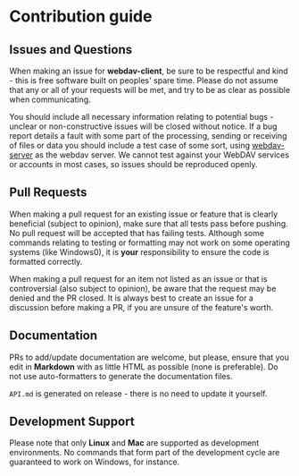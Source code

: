 # Contribution guide

## Issues and Questions
When making an issue for **webdav-client**, be sure to be respectful and kind - this is free software built on peoples' spare time. Please do not assume that any or all of your requests will be met, and try to be as clear as possible when communicating.

You should include all necessary information relating to potential bugs - unclear or non-constructive issues will be closed without notice. If a bug report details a fault with some part of the processing, sending or receiving of files or data you should include a test case of some sort, using [webdav-server](https://www.npmjs.com/package/webdav-server) as the webdav server. We cannot test against your WebDAV services or accounts in most cases, so issues should be reproduced openly.

## Pull Requests
When making a pull request for an existing issue or feature that is clearly beneficial (subject to opinion), make sure that all tests pass before pushing. No pull request will be accepted that has failing tests. Although some commands relating to testing or formatting may not work on some operating systems (like Windows0), it is **your** responsibility to ensure the code is formatted correctly.

When making a pull request for an item not listed as an issue or that is controversial (also subject to opinion), be aware that the request may be denied and the PR closed. It is always best to create an issue for a discussion before making a PR, if you are unsure of the feature's worth.

## Documentation
PRs to add/update documentation are welcome, but please, ensure that you edit in **Markdown** with as little HTML as possible (none is preferable). Do not use auto-formatters to generate the documentation files.

`API.md` is generated on release - there is no need to update it yourself.

## Development Support
Please note that only **Linux** and **Mac** are supported as development environments. No commands that form part of the development cycle are guaranteed to work on Windows, for instance.
